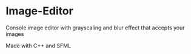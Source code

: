# Image-Editor
Console image editor with grayscaling and blur effect that accepts your images

Made with C++ and SFML
